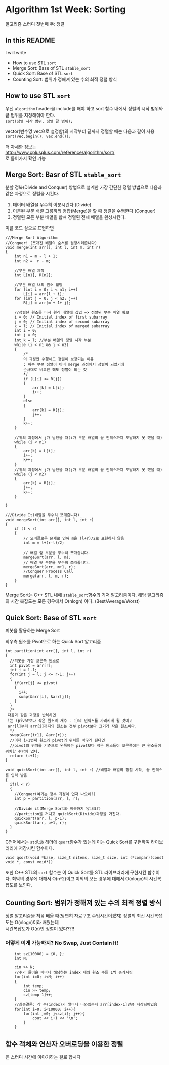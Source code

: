 # Algorithm 1st Week: Sorting
알고리즘 스터디 첫번째 주: 정렬

## In this README
I will write
  + How to use STL  ```sort```
  + Merge Sort: Base of STL ```stable_sort```   
  + Quick Sort: Base of STL ```sort```
  + Counting Sort: 범위가 정해져 있는 수의 최적 정렬 방식

## How to use STL ```sort```
우선 ```algorithm``` header을 include를 해야 하고 sort 함수 내에서 정렬의 시작 범위와 끝 범위를 지정해줘야 한다.   
```sort(정렬 시작 범위, 정렬 끝 범위);```

vector(변수명 vec으로 설정함)의 시작부터 끝까지 정렬할 때는 다음과 같이 사용   
```sort(vec.begin(), vec.end());```   

더 자세한 정보는   
http://www.cplusplus.com/reference/algorithm/sort/   
로 들어가서 확인 가능   

## Merge Sort: Basr of STL ```stable_sort```   
분할 정복(Divide and Conquer) 방법으로 설계한 가장 간단한 정렬 방법으로 다음과 같은 과정으로 정렬을 시킨다.
  1. 데이터 배열을 무수히 이분시킨다 (Divide)   
  2. 이분된 부분 배열 그룹끼리 병합(Merge)을 할 때 정렬을 수행한다 (Conquer)   
  3. 정렬된 모든 부분 배열을 합쳐 정렬된 전체 배열을 완성시킨다.   

이를 코드 상으로 표현하면

```
///Merge Sort Algorithm
//Conquer! (쪼개진 배열의 순서를 결정시켜줍니다)
void merge(int arr[], int l, int m, int r)
{
    int n1 = m - l + 1; 
    int n2 =  r - m; 
  
    //부분 배열 제작
    int L[n1], R[n2]; 
  
    //부분 배열 내의 원소 할당
    for (int i = 0; i < n1; i++) 
        L[i] = arr[l + i]; 
    for (int j = 0; j < n2; j++) 
        R[j] = arr[m + 1+ j]; 
    
    //정렬된 원소를 다시 원래 배열에 삽입 => 정렬된 부분 배열 확보
    i = 0; // Initial index of first subarray 
    j = 0; // Initial index of second subarray 
    k = l; // Initial index of merged subarray 
    int i = 0;
    int j = 0;
    int k = l; //부분 배열의 정렬 시작 부분
    while (i < n1 && j < n2) 
    { 
        /*
        이 과정만 수행해도 정렬이 보장되는 이유
        : 하부 부분 정렬이 이미 merge 과정에서 정렬이 되었기에
        순서대로 비교만 해도 정렬이 되는 것
        */
        if (L[i] <= R[j]) 
        { 
            arr[k] = L[i]; 
            i++; 
        } 
        else
        { 
            arr[k] = R[j]; 
            j++; 
        } 
        k++; 
    } 
  
    //위의 과정에서 j가 남았을 때(i가 부분 배열의 끝 인덱스까지 도달하지 못 했을 때)
    while (i < n1) 
    { 
        arr[k] = L[i]; 
        i++; 
        k++; 
    } 
    //위의 과정에서 j가 남았을 때(j가 부분 배열의 끝 인덱스까지 도달하지 못 했을 때)
    while (j < n2) 
    { 
        arr[k] = R[j]; 
        j++; 
        k++; 
    } 
    
}

///Divide It(배열을 무수히 쪼개줍니다)
void mergeSort(int arr[], int l, int r) 
{ 
    if (l < r) 
    { 
        // 오버플로우 문제로 인해 m을 (l+r)/2로 표현하지 않음
        int m = l+(r-l)/2; 
  
        // 배열 앞 부분을 무수히 쪼개줍니다.
        mergeSort(arr, l, m); 
        // 배열 뒷 부분을 무수히 쪼개줍니다.
        mergeSort(arr, m+1, r); 
        //Conquer Process Call
        merge(arr, l, m, r); 
    } 
} 
```

Merge Sort는 C++ STL 내에 ```stable_sort```함수의 기저 알고리즘이다.
해당 알고리즘의 시간 복잡도는 모든 경우에서 O(nlogn) 이다. (Best/Average/Worst)

## Quick Sort: Base of STL ```sort``` 
피봇을 활용하는 Merge Sort

최우측 원소를 Pivot으로 하는 Quick Sort 알고리즘

```
int partition(int arr[], int l, int r)
{
  //피봇을 가장 오른쪽 원소로
  int pivot = arr[r];
  int i = l-1;
  for(int j = l; j <= r-1; j++)
  {
    if(arr[j] <= pivot)
    {
      i++;
      swap(&arr[i], &arr[j]);
    }
  }
  /*
 다음과 같은 과정을 반복하면
 i는 (pivot보다 작은 원소의 개수 - 1)의 인덱스를 가리키게 될 것이고
 arr[l]부터 arr[i]까지의 원소는 전부 pivot보다 크기가 작은 원소이다.
  */
  swap(&arr[i+1], &arr[r]);
  //이때 i+1번째 원소와 pivot의 위치를 바꾸게 된다면
  //pivot의 위치를 기준으로 왼쪽에는 pivot보다 작은 원소들이 오른쪽에는 큰 원소들이 위치할 수밖에 없다.
  return (i+1);
}

void quickSort(int arr[], int l, int r) //배열과 배열의 정렬 시작, 끝 인덱스를 입력 받음
{
  if(l < r)
  {
    //Conquer(여기는 정복 과정이 먼저 나오네?)
    int p = partition(arr, l, r);
    
    //Divide it(Merge Sort와 비슷하지 않나요?)
    //partition을 거치고 quickSort(Divide)과정을 거친다.
    quickSort(arr, l, p-1);
    quickSort(arr, p+1, r);
  }
}
```
C언어에서는 ```stdlib``` 헤더에 ```qsort```함수가 있는데 이는 Quick Sort를 구현하여 라이브러리에 저장시킨 함수이다.   

```
void qsort(void *base, size_t nitems, size_t size, int (*compar)(const void *, const void*))
```

또한 C++ STL의 ```sort``` 함수는 이 Quick Sort를 STL 라이브러리에 구현시킨 함수이다.
최악의 경우에 대해서 O(n^2)이고 이외의 모든 경우에 대해서 O(nlogn)의 시간복잡도를 보인다.

## Counting Sort: 범위가 정해져 있는 수의 최적 정렬 방식
정렬 알고리즘을 처음 배울 때(당연히 자료구조 수업시간이겠지) 정렬의 최선 시간복잡도는 O(nlogn)이라 배웠는데  
시간복잡도가 O(n)인 정렬이 있다??!!

### 어떻게 이게 가능하지? No Swap, Just Contain It!
```
    int sz[10000] = {0, };
    int N;
    
    cin >> N;
    //수가 들어올 때마다 해당하는 index 내의 원소 수를 1씩 증가시킴
    for(int i=0; i<N; i++)
    {
        int temp;
        cin >> temp;
        sz[temp-1]++;
    }
    //최종결론: 각 수(index)가 얼마나 나와있는지 arr[index-1]만큼 저장되어있음
    for(int i=0; i<10000; i++){
        for(int j=0; j<sz[i]; j++){
            cout << i+1 << '\n';
        }
    }
```

## 함수 객체와 연산자 오버로딩을 이용한 정렬
은 스터디 시간에 이야기하는 걸로 합시다
